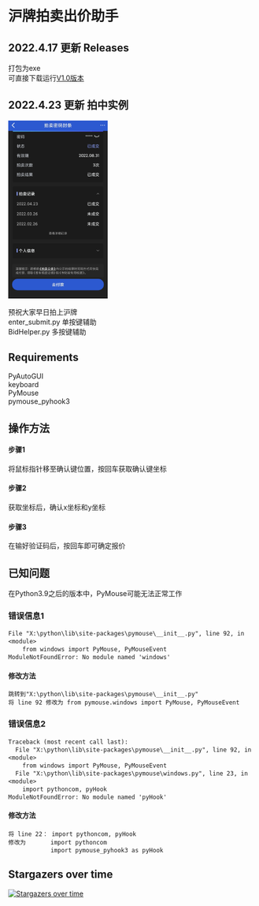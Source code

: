 # 沪牌拍卖出价助手


## 2022.4.17 更新 Releases
打包为exe\
可直接下载运行[V1.0版本](https://github.com/JackCobra11/HuPaiSubmitHelper/releases/download/%E6%B2%AA%E7%89%8C%E6%8B%8D%E5%8D%96%E5%87%BA%E4%BB%B7%E5%8A%A9%E6%89%8B/V1.0.exe)

## 2022.4.23 更新 拍中实例
<div align="left">
<img src=IMG_20220423_125803.jpg width=40%/>
</div>

预祝大家早日拍上沪牌\
enter_submit.py 单按键辅助\
BidHelper.py 多按键辅助

## Requirements
PyAutoGUI\
keyboard\
PyMouse\
pymouse_pyhook3

## 操作方法

#### 步骤1
将鼠标指针移至确认键位置，按回车获取确认键坐标
#### 步骤2
获取坐标后，确认x坐标和y坐标
#### 步骤3
在输好验证码后，按回车即可确定报价


## 已知问题
在Python3.9之后的版本中，PyMouse可能无法正常工作
### 错误信息1
```doctest
File "X:\python\lib\site-packages\pymouse\__init__.py", line 92, in <module>
    from windows import PyMouse, PyMouseEvent
ModuleNotFoundError: No module named 'windows'
```
#### 修改方法
```doctest
跳转到"X:\python\lib\site-packages\pymouse\__init__.py"
将 line 92 修改为 from pymouse.windows import PyMouse, PyMouseEvent
```
### 错误信息2
```doctest
Traceback (most recent call last):
  File "X:\python\lib\site-packages\pymouse\__init__.py", line 92, in <module>
    from windows import PyMouse, PyMouseEvent
  File "X:\python\lib\site-packages\pymouse\windows.py", line 23, in <module>
    import pythoncom, pyHook
ModuleNotFoundError: No module named 'pyHook'
```
#### 修改方法
```doctest
将 line 22： import pythoncom, pyHook
修改为       import pythoncom
            import pymouse_pyhook3 as pyHook
```


## Stargazers over time

[![Stargazers over time](https://starchart.cc/JackCobra11/HuPaiSubmitHelper.svg)](https://starchart.cc/JackCobra11/HuPaiSubmitHelper)
